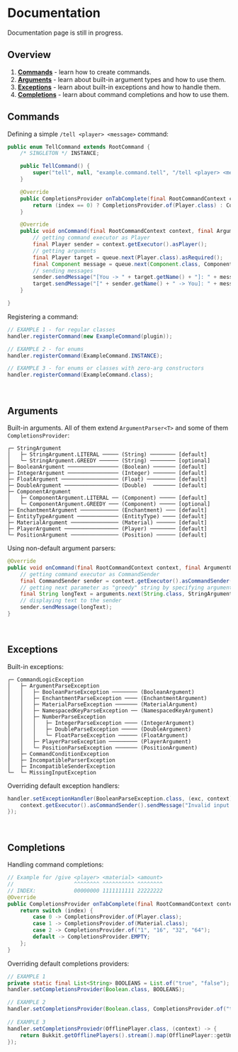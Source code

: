 # Documentation
Documentation page is still in progress.

## Overview
1. **[Commands](#commands)** - learn how to create commands.
2. **[Arguments](#arguments)** - learn about built-in argument types and how to use them.
3. **[Exceptions](#exceptions)** - learn about built-in exceptions and how to handle them.
4. **[Completions](#completions)** - learn about command completions and how to use them.

## Commands
Defining a simple `/tell <player> <message>` command:
```java
public enum TellCommand extends RootCommand {
    /* SINGLETON */ INSTANCE;

    public TellCommand() {
        super("tell", null, "example.command.tell", "/tell <player> <message>", "Sends private message to specified player.");
    }

    @Override
    public CompletionsProvider onTabComplete(final RootCommandContext context, final int index) {
        return (index == 0) ? CompletionsProvider.of(Player.class) : CompletionsProvider.EMPTY;
    }

    @Override
    public void onCommand(final RootCommandContext context, final ArgumentQueue queue) throws CommandLogicException {
        // getting command executor as Player
        final Player sender = context.getExecutor().asPlayer();
        // getting arguments
        final Player target = queue.next(Player.class).asRequired();
        final Component message = queue.next(Component.class, ComponentArgument.GREEDY).asRequired();
        // sending messages
        sender.sendMessage("[You -> " + target.getName() + "]: " + message);
        target.sendMessage("[" + sender.getName() + " -> You]: " + message);
    }

}
```
Registering a command:
```java
// EXAMPLE 1 - for regular classes
handler.registerCommand(new ExampleCommand(plugin));

// EXAMPLE 2 - for enums
handler.registerCommand(ExampleCommand.INSTANCE);

// EXAMPLE 3 - for enums or classes with zero-arg constructors
handler.registerCommand(ExampleCommand.class);
```
<br />

## Arguments
Built-in arguments. All of them extend `ArgumentParser<T>` and some of them `CompletionsProvider`:
```
┌─ StringArgument
│   ├─ StringArgument.LITERAL ───── (String) ──────── [default]
│   └─ StringArgument.GREEDY ────── (String) ──────── [optional]
├─ BooleanArgument ──────────────── (Boolean) ─────── [default]
├─ IntegerArgument ──────────────── (Integer) ─────── [default]
├─ FloatArgument ────────────────── (Float) ───────── [default]
├─ DoubleArgument ───────────────── (Double)  ─────── [default]
├─ ComponentArgument
│   ├─ ComponentArgument.LITERAL ── (Component) ───── [default]
│   └─ ComponentArgument.GREEDY ─── (Component) ───── [optional]
├─ EnchantmentArgument ──────────── (Enchantment) ─── [default]
├─ EntityTypeArgument ───────────── (EntityType) ──── [default]
├─ MaterialArgument ─────────────── (Material) ────── [default]
├─ PlayerArgument ───────────────── (Player) ──────── [default]
└─ PositionArgument ─────────────── (Position) ────── [default]
```
Using non-default argument parsers:
```java
@Override
public void onCommand(final RootCommandContext context, final ArgumentQueue arguments) {
    // getting command executor as CommandSender
    final CommandSender sender = context.getExecutor().asCommandSender();
    // getting next parameter as "greedy" string by specifying argument parser
    final String longText = arguments.next(String.class, StringArgument.GREEDY).asRequired();
    // displaying text to the sender
    sender.sendMessage(longText);
}
```

<br />

## Exceptions
Built-in exceptions:
```
┌─ CommandLogicException
│   ├─ ArgumentParseException
│   │   ├─ BooleanParseException ──────── (BooleanArgument)
│   │   ├─ EnchantmentParseException ──── (EnchantmentArgument)
│   │   ├─ MaterialParseException ─────── (MaterialArgument)
│   │   ├─ NamespacedKeyParseException ── (NamespacedKeyArgument)
│   │   ├─ NumberParseException
│   │   │   ├─ IntegerParseException ──── (IntegerArgument)
│   │   │   ├─ DoubleParseException ───── (DoubleArgument)
│   │   │   └─ FloatParseException ────── (FloatArgument)
│   │   ├─ PlayerParseException ───────── (PlayerArgument)
│   │   └─ PositionParseException ─────── (PositionArgument)
│   ├─ CommandConditionException
│   ├─ IncompatibleParserException
│   ├─ IncompatibleSenderException
└─  └─ MissingInputException
```
Overriding default exception handlers:
```java
handler.setExceptionHandler(BooleanParseException.class, (exc, context) -> {
    context.getExecutor().asCommandSender().sendMessage("Invalid input for boolean argument: " + exc.getInputValue());
});
```

<br />

## Completions
Handling command completions:
```java
// Example for /give <player> <material> <amount>
//                   ^^^^^^^^ ^^^^^^^^^^ ^^^^^^^^
// INDEX:            00000000 1111111111 22222222
@Override
public CompletionsProvider onTabComplete(final RootCommandContext context, final int index) {
    return switch (index) {
        case 0 -> CompletionsProvider.of(Player.class);
        case 1 -> CompletionsProvider.of(Material.class);
        case 2 -> CompletionsProvider.of("1", "16", "32", "64");
        default -> CompletionsProvider.EMPTY;
    };
}
```
Overriding default completions providers:
```java
// EXAMPLE 1
private static final List<String> BOOLEANS = List.of("true", "false");
handler.setCompletionsProvider(Boolean.class, BOOLEANS);

// EXAMPLE 2
handler.setCompletionsProvider(Boolean.class, CompletionsProvider.of("true", "false"));
        
// EXAMPLE 3
handler.setCompletionsProviedr(OfflinePlayer.class, (context) -> {
    return Bukkit.getOfflinePlayers().stream().map(OfflinePlayer::getUniqueId).toList();
});
```
